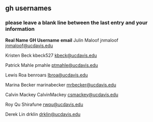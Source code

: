 ## gh usernames

### please leave a blank line between the last entry and your information

__Real Name__		__GH Username__		__email__
Julin Maloof		jnmaloof		jnmaloof@ucdavis.edu

Kristen Beck		kbeck527		kbeck@ucdavis.edu

Patrick Mahle		pmahle			ptmahle@ucdavis.edu

Lewis Roa               benroars		lbroa@ucdavis.edu

Marina Becker		marinabecker	mrbecker@ucdavis.edu

Calvin Mackey           CalvinMackey            csmackey@ucdavis.edu

Roy Qu			Shirafune		rwqu@ucdavis.edu

Derek Lin		drklin			drklin@ucdavis.edu

